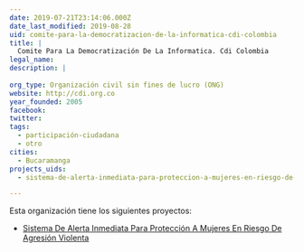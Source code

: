 ```yaml
---
date: 2019-07-21T23:14:06.000Z
date_last_modified: 2019-08-28
uid: comite-para-la-democratizacion-de-la-informatica-cdi-colombia
title: |
  Comite Para La Democratización De La Informatica. Cdi Colombia
legal_name: 
description: |
  
org_type: Organización civil sin fines de lucro (ONG)
website: http://cdi.org.co
year_founded: 2005
facebook: 
twitter: 
tags:
  - participación-ciudadana
  - otro
cities: 
  - Bucaramanga
projects_uids:
  - sistema-de-alerta-inmediata-para-proteccion-a-mujeres-en-riesgo-de-agresion-violenta

---
```


Esta organización tiene los siguientes proyectos:

- [Sistema De Alerta Inmediata Para Protección A Mujeres En Riesgo De Agresión Violenta](/proyectos/sistema-de-alerta-inmediata-para-proteccion-a-mujeres-en-riesgo-de-agresion-violenta)
